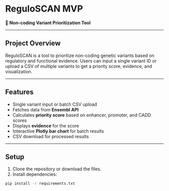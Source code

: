 # ReguloSCAN MVP

🧬 **Non-coding Variant Prioritization Tool**

---

## Project Overview
ReguloSCAN is a tool to prioritize non-coding genetic variants based on regulatory and functional evidence. Users can input a single variant ID or upload a CSV of multiple variants to get a priority score, evidence, and visualization.

---

## Features
- Single variant input or batch CSV upload
- Fetches data from **Ensembl API**
- Calculates **priority score** based on enhancer, promoter, and CADD scores
- Displays **evidence** for the score
- Interactive **Plotly bar chart** for batch results
- CSV download for processed results

---

## Setup

1. Clone the repository or download the files.
2. Install dependencies:
```bash
pip install -r requirements.txt
